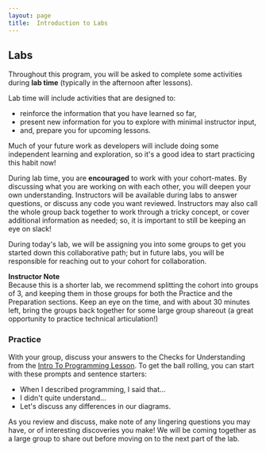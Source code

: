 ```yaml
---
layout: page
title:  Introduction to Labs
---
```


## Labs

Throughout this program, you will be asked to complete some activities during **lab time** (typically in the afternoon after lessons).  

Lab time will include activities that are designed to:  
  * reinforce the information that you have learned so far,  
  * present new information for you to explore with minimal instructor input,  
  * and, prepare you for upcoming lessons.  

Much of your future work as developers will include doing some independent learning and exploration, so it's a good idea to start practicing this habit now!

During lab time, you are **encouraged** to work with your cohort-mates. By discussing what you are working on with each other, you will deepen your own understanding.  Instructors will be available during labs to answer questions, or discuss any code you want reviewed.  Instructors may also call the whole group back together to work through a tricky concept, or cover additional information as needed; so, it is important to still be keeping an eye on slack!

During today's lab, we will be assigning you into some groups to get you started down this collaborative path; but in future labs, you will be responsible for reaching out to your cohort for collaboration.

<aside class="instructor-notes">
    <p><strong>Instructor Note</strong><br>Because this is a shorter lab, we recommend splitting the cohort into groups of 3, and keeping them in those groups for both the Practice and the Preparation sections.  Keep an eye on the time, and with about 30 minutes left, bring the groups back together for some large group shareout (a great opportunity to practice technical articulation!)</p>
</aside>

### Practice

With your group, discuss your answers to the Checks for Understanding from the [Intro To Programming Lesson](/module1/lessons/Week1/introToProgramming#check-for-understanding).  To get the ball rolling, you can start with these prompts and sentence starters:  
  * When I described programming, I said that...  
  * I didn't quite understand...  
  * Let's discuss any differences in our diagrams.  

As you review and discuss, make note of any lingering questions you may have, or of interesting discoveries you make! We will be coming together as a large group to share out before moving on to the next part of the lab.

